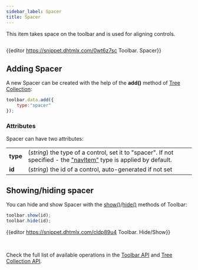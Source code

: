 ```yaml
---
sidebar_label: Spacer
title: Spacer
---          
```




This item takes space on the toolbar and is used for aligning controls.

<img src="toolbar/spacer.png" alt=""/>

{{editor	https://snippet.dhtmlx.com/0wt6z7sc	Toolbar. Spacer}}

## Adding Spacer

A new Spacer can be created with the help of the **add()** method of [Tree Collection](tree_collection/api/refs/treecollection.md):

~~~js
toolbar.data.add({
	type:"spacer"
});
~~~

### Attributes

Spacer can have two attributes:

<table class="webixdoc_links">
	<tbody>
        <tr>
			<td class="webixdoc_links0"><b>type</b></td>
			<td>(<i>string</i>) the type of a control, set it to "spacer". If not specified - the <a href="https://docs.dhtmlx.com/suite/toolbar__navitem.html">"navItem"</a> type is applied by default.</td>
		</tr>
		<tr>
			<td class="webixdoc_links0"><b>id</b></td>
			<td>(<i>string</i>) the id of a control, auto-generated if not set</td>
		</tr>
    </tbody>
</table>


## Showing/hiding spacer

You can hide and show Spacer with the [show()](toolbar/api/toolbar_show_method.md)/[hide()](toolbar/api/toolbar_hide_method.md) methods of Toolbar:

~~~js
toolbar.show(id);
toolbar.hide(id);
~~~

{{editor	https://snippet.dhtmlx.com/cldp89u4	Toolbar. Hide/Show}}

<br/>

Check the full list of available operations in the [Toolbar API](toolbar/api/refs/toolbar.md) and [Tree Collection API](tree_collection/api/refs/treecollection.md).


